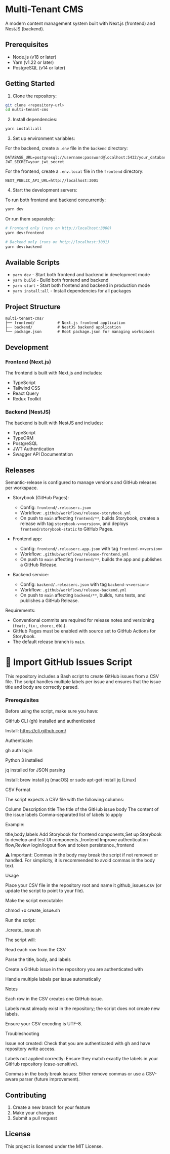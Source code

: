 # Multi-Tenant CMS

A modern content management system built with Next.js (frontend) and NestJS (backend).

## Prerequisites

- Node.js (v18 or later)
- Yarn (v1.22 or later)
- PostgreSQL (v14 or later)

## Getting Started

1. Clone the repository:
```bash
git clone <repository-url>
cd multi-tenant-cms
```

2. Install dependencies:
```bash
yarn install:all
```

3. Set up environment variables:

For the backend, create a `.env` file in the `backend` directory:
```env
DATABASE_URL=postgresql://username:password@localhost:5432/your_database_name
JWT_SECRET=your_jwt_secret
```

For the frontend, create a `.env.local` file in the `frontend` directory:
```env
NEXT_PUBLIC_API_URL=http://localhost:3001
```

4. Start the development servers:

To run both frontend and backend concurrently:
```bash
yarn dev
```

Or run them separately:
```bash
# Frontend only (runs on http://localhost:3000)
yarn dev:frontend

# Backend only (runs on http://localhost:3001)
yarn dev:backend
```

## Available Scripts

- `yarn dev` - Start both frontend and backend in development mode
- `yarn build` - Build both frontend and backend
- `yarn start` - Start both frontend and backend in production mode
- `yarn install:all` - Install dependencies for all packages

## Project Structure

```
multi-tenant-cms/
├── frontend/          # Next.js frontend application
├── backend/           # NestJS backend application
└── package.json       # Root package.json for managing workspaces
```

## Development

### Frontend (Next.js)

The frontend is built with Next.js and includes:
- TypeScript
- Tailwind CSS
- React Query
- Redux Toolkit

### Backend (NestJS)

The backend is built with NestJS and includes:
- TypeScript
- TypeORM
- PostgreSQL
- JWT Authentication
- Swagger API Documentation

## Releases

Semantic-release is configured to manage versions and GitHub releases per workspace.

- Storybook (GitHub Pages):
  - Config: `frontend/.releaserc.json`
  - Workflow: `.github/workflows/release-storybook.yml`
  - On push to `main` affecting `frontend/**`, builds Storybook, creates a release with tag `storybook-v<version>`, and deploys `frontend/storybook-static` to GitHub Pages.

- Frontend app:
  - Config: `frontend/.releaserc.app.json` with tag `frontend-v<version>`
  - Workflow: `.github/workflows/release-frontend.yml`
  - On push to `main` affecting `frontend/**`, builds the app and publishes a GitHub Release.

- Backend service:
  - Config: `backend/.releaserc.json` with tag `backend-v<version>`
  - Workflow: `.github/workflows/release-backend.yml`
  - On push to `main` affecting `backend/**`, builds, runs tests, and publishes a GitHub Release.

Requirements:
- Conventional commits are required for release notes and versioning (`feat:`, `fix:`, `chore:`, etc.).
- GitHub Pages must be enabled with source set to GitHub Actions for Storybook.
- The default release branch is `main`.

# 📝 Import GitHub Issues Script

This repository includes a Bash script to create GitHub issues from a CSV file. The script handles multiple labels per issue and ensures that the issue title and body are correctly parsed.

### Prerequisites

Before using the script, make sure you have:

GitHub CLI (gh) installed and authenticated

Install: https://cli.github.com/

Authenticate:

gh auth login


Python 3 installed

jq installed for JSON parsing

Install: brew install jq (macOS) or sudo apt-get install jq (Linux)

CSV Format

The script expects a CSV file with the following columns:

Column	Description
title	The title of the GitHub issue
body	The content of the issue
labels	Comma-separated list of labels to apply

Example:

title,body,labels
Add Storybook for frontend components,Set up Storybook to develop and test UI components.,frontend
Improve authentication flow,Review login/logout flow and token persistence.,frontend


⚠️ Important: Commas in the body may break the script if not removed or handled. For simplicity, it is recommended to avoid commas in the body text.

Usage

Place your CSV file in the repository root and name it github_issues.csv (or update the script to point to your file).

Make the script executable:

chmod +x create_issue.sh


Run the script:

./create_issue.sh


The script will:

Read each row from the CSV

Parse the title, body, and labels

Create a GitHub issue in the repository you are authenticated with

Handle multiple labels per issue automatically

Notes

Each row in the CSV creates one GitHub issue.

Labels must already exist in the repository; the script does not create new labels.

Ensure your CSV encoding is UTF-8.

Troubleshooting

Issue not created: Check that you are authenticated with gh and have repository write access.

Labels not applied correctly: Ensure they match exactly the labels in your GitHub repository (case-sensitive).

Commas in the body break issues: Either remove commas or use a CSV-aware parser (future improvement).

## Contributing

1. Create a new branch for your feature
2. Make your changes
3. Submit a pull request

## License

This project is licensed under the MIT License.